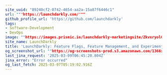 ```yaml
---
site_uuid: "89240cf2-0742-4654-aa2a-15a87f6446c1"
url: ""'https://launchdarkly.com/'""
github_profile_url: 'https://github.com/launchdarkly'
tags:
- Software-Development
- DevOps
image: ""https://images.prismic.io/launchdarkly-marketingsite/Zkvxryol0Zci9TSn_social-share-launchdarkly.jpg?ixlib=gatsbyFP&auto=format%2Ccompress%3Fauto%3Dcompress%2Cformat&fit=max""
site_name: LaunchDarkly
title: 'LaunchDarkly: Feature Flags, Feature Management, and Experimentation'
og_screenshot_url: ""https://og-screenshots-prod.s3.amazonaws.com/1366x768/80/false/fe269158e15420f50b86a735a800322b0f66896285513f89db27efe7c0de152e.jpeg""
last_jina_request: '2025-03-09T06:45:20.804Z'
jina_error: "Error occurred"
og_last_fetch: 2025-03-07T05:19:02.916Z
---
```


